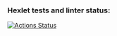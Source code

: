 ### Hexlet tests and linter status:
[![Actions Status](https://github.com/katpvlv/data-analytics-project-92/workflows/hexlet-check/badge.svg)](https://github.com/katpvlv/data-analytics-project-92/actions)